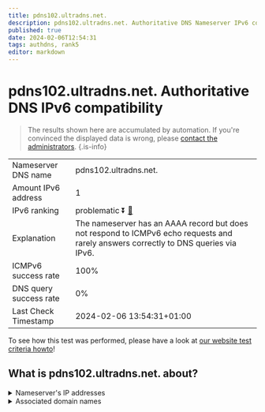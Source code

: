```yaml
---
title: pdns102.ultradns.net.
description: pdns102.ultradns.net. Authoritative DNS Nameserver IPv6 compatibility
published: true
date: 2024-02-06T12:54:31
tags: authdns, rank5
editor: markdown
---
```


# pdns102.ultradns.net. Authoritative DNS IPv6 compatibility

> The results shown here are accumulated by automation. If you're convinced the displayed data is wrong, please [contact the administrators](/howto/chat). 
{.is-info}




|   |   |
| - | - |
| Nameserver DNS name | pdns102.ultradns.net.
| Amount IPv6 address | 1
| IPv6 ranking | problematic :arrow_double_down: [🔗](/howto/ranking) |
| Explanation | The nameserver has an AAAA record but does not respond to ICMPv6 echo requests and rarely answers correctly to DNS queries via IPv6. |
| ICMPv6 success rate | 100%|
| DNS query success rate | 0% |
| Last Check Timestamp | 2024-02-06 13:54:31+01:00 |

To see how this test was performed, please have a look at [our website test criteria howto](/howto/testcriteria/authdns)!


## What is pdns102.ultradns.net. about?




<details>
<summary>Nameserver's IP addresses</summary>

2610:a1:1014::8a

</details>



<details>
<summary>Associated domain names</summary>

www.toyota.com

</details>
